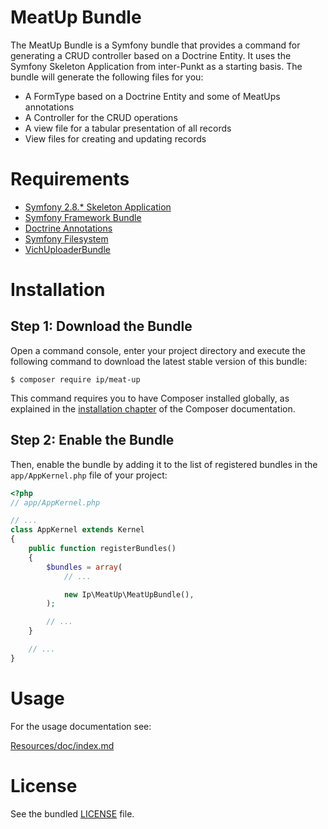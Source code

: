 MeatUp Bundle
============

The MeatUp Bundle is a Symfony bundle that provides a command for generating a CRUD controller based on a Doctrine Entity. It uses the Symfony Skeleton Application from inter-Punkt as a starting basis. The bundle will generate the following files for you:

* A FormType based on a Doctrine Entity and some of MeatUps annotations
* A Controller for the CRUD operations
* A view file for a tabular presentation of all records
* View files for creating and updating records

Requirements
============

* [Symfony 2.8.* Skeleton Application](https://github.com/interpunkt/ip-symfony-skeleton)
* [Symfony Framework Bundle](https://github.com/symfony/symfony)
* [Doctrine Annotations](http://docs.doctrine-project.org/projects/doctrine-common/en/latest/reference/annotations.html)
* [Symfony Filesystem](https://symfony.com/doc/current/components/filesystem.html)
* [VichUploaderBundle](https://github.com/dustin10/VichUploaderBundle)

Installation
============

Step 1: Download the Bundle
---------------------------

Open a command console, enter your project directory and execute the
following command to download the latest stable version of this bundle:

```console
$ composer require ip/meat-up
```

This command requires you to have Composer installed globally, as explained
in the [installation chapter](https://getcomposer.org/doc/00-intro.md)
of the Composer documentation.

Step 2: Enable the Bundle
-------------------------

Then, enable the bundle by adding it to the list of registered bundles
in the `app/AppKernel.php` file of your project:

```php
<?php
// app/AppKernel.php

// ...
class AppKernel extends Kernel
{
    public function registerBundles()
    {
        $bundles = array(
            // ...

            new Ip\MeatUp\MeatUpBundle(),
        );

        // ...
    }

    // ...
}
```

Usage
=====

For the usage documentation see:

[Resources/doc/index.md](Resources/doc/index.md)

License
=======

See the bundled [LICENSE](LICENSE) file.